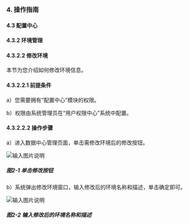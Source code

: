 ### 4. 操作指南

#### 4.3 配置中心

#### 4.3.2 环境管理

#### 4.3.2.2 修改环境

本节为您介绍如何修改环境信息。

#### 4.3.2.2.1 前提条件

a）您需要拥有“配置中心”模块的权限。

b）权限由系统管理员在“用户权限中心”系统中配置。

#### 4.3.2.2.2 操作步骤

a）进入数据中心管理页面，单击需修改环境后的修改按钮。

![输入图片说明](../../../../../images/SoFlu%EF%BC%88%E5%90%8E%E7%AB%AF%EF%BC%89%E5%BC%80%E5%8F%91%E5%B9%B3%E5%8F%B0/1.%20%E6%9C%80%E6%96%B0%E7%89%88%E6%9C%AC%20-%20%E6%9B%B4%E6%96%B0%E6%97%A5%E6%9C%9F%20-%202022.10.08/4.%20%E6%93%8D%E4%BD%9C%E6%8C%87%E5%8D%97/3.%20%E9%85%8D%E7%BD%AE%E4%B8%AD%E5%BF%83/2.%20%E7%8E%AF%E5%A2%83%E7%AE%A1%E7%90%86/2-1.png)

##### 图2-1 单击修改按钮

b）系统弹出修改环境窗口，输入修改后的环境名称和描述，单击确定即可。

![输入图片说明](../../../../../images/SoFlu%EF%BC%88%E5%90%8E%E7%AB%AF%EF%BC%89%E5%BC%80%E5%8F%91%E5%B9%B3%E5%8F%B0/1.%20%E6%9C%80%E6%96%B0%E7%89%88%E6%9C%AC%20-%20%E6%9B%B4%E6%96%B0%E6%97%A5%E6%9C%9F%20-%202022.10.08/4.%20%E6%93%8D%E4%BD%9C%E6%8C%87%E5%8D%97/3.%20%E9%85%8D%E7%BD%AE%E4%B8%AD%E5%BF%83/2.%20%E7%8E%AF%E5%A2%83%E7%AE%A1%E7%90%86/2-2.png)

##### 图2-2 输入修改后的环境名称和描述
